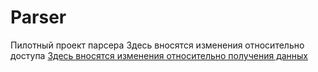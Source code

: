# Parser
Пилотный проект парсера
<p1>Здесь вносятся изменения относительно доступа <a href="https://github.com/Lfdd/Parser/tree/main/wsaccess"></p1>
<p2>Здесь вносятся изменения относительно получения данных <a href="https://github.com/Lfdd/Parser/tree/main/wrkwdata"></p2>
